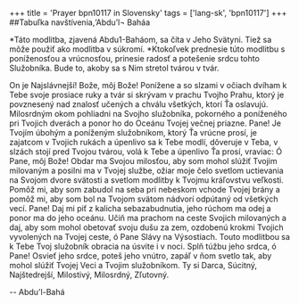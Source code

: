 +++
title = 'Prayer bpn10117 in Slovensky'
tags = ['lang-sk', 'bpn10117']
+++
##Tabuľka navštívenia,‘Abdu’l¬ Baháa
 
*Táto modlitba, zjavená Abdu1-Baháom, sa číta v Jeho Svätyni. Tiež sa môže použiť ako modlitba v súkromí.
*Ktokoľvek prednesie túto modlitbu s poníženosťou a vrúcnosťou, prinesie radosť a potešenie srdcu tohto Služobníka. Bude to, akoby sa s Nim stretol tvárou v tvár.

On je Najslávnejší!
Bože, môj Bože! Ponížene a so slzami v očiach dvíham k Tebe svoje prosiace ruky a tvár si skrývam v prachu Tvojho Prahu, ktorý je povznesený nad znalosť učených a chválu všetkých, ktorí Ťa oslavujú. Milosrdným okom pohliadni na Svojho služobníka, pokorného a poníženého pri Tvojich dverách a ponor ho do Oceánu Tvojej večnej priazne.
Pane! Je Tvojím úbohým a poníženým služobníkom, ktorý Ťa vrúcne prosí, je zajatcom v Tvojich rukách a úpenlivo sa k Tebe modlí, dôveruje v Teba, v slzách stojí pred Tvojou tvárou, volá k Tebe a úpenlivo Ťa prosí, vraviac:
Ó Pane, môj Bože! Obdar ma Svojou milosťou, aby som mohol slúžiť Tvojim milovaným a posilni ma v Tvojej službe, ožiar moje čelo svetlom uctievania na Svojom dvore svätosti a svetlom modlitby k Tvojmu kráľovstvu veľkosti. Pomôž mi, aby som zabudol na seba pri nebeskom vchode Tvojej brány a pomôž mi, aby som bol na Tvojom svätom nádvorí odpútaný od všetkých vecí. Pane! Daj mi piť z kalicha sebazabudnutia, jeho rúchom ma odej a ponor ma do jeho oceánu. Učiň ma prachom na ceste Svojich milovaných a daj, aby som mohol obetovať svoju dušu za zem, ozdobenú krokmi Tvojich vyvolených na Tvojej ceste, ó Pane Slávy na Výsostiach.
Touto modlitbou sa k Tebe Tvoj služobník obracia na úsvite i v noci. Splň túžbu jeho srdca, ó Pane! Osvieť jeho srdce, poteš jeho vnútro, zapáľ v ňom svetlo tak, aby mohol slúžiť Tvojej Veci a Tvojim služobníkom.
Ty si Darca, Súcitný, Najštedrejší, Milostivý, Milosrdný, Zľutovný.

-- Abdu'l-Bahá
